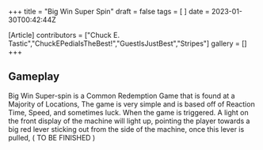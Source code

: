 +++
title = "Big Win Super Spin"
draft = false
tags = [ ]
date = 2023-01-30T00:42:44Z

[Article]
contributors = ["Chuck E. Tastic","ChuckEPediaIsTheBest!","GuestIsJustBest","Stripes"]
gallery = []
+++
## Gameplay ##
Big Win Super-spin is a Common Redemption Game that is found at a Majority of Locations, The game is very simple and is based off of Reaction Time, Speed, and sometimes luck. When the game is triggered. A light on the front display of the machine will light up, pointing the player towards a big red lever sticking out from the side of the machine, once this lever is pulled, ( TO BE FINISHED )